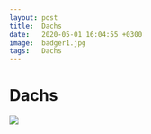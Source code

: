 ```yaml
---
layout: post
title:  Dachs
date:   2020-05-01 16:04:55 +0300
image:  badger1.jpg
tags:   Dachs
---
```

# Dachs

![]({{site.baseurl}}/img/00.jpg)
